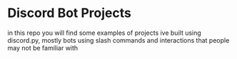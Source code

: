 # Discord Bot Projects
in this repo you will find some examples of projects ive built using discord.py, mostly bots using slash commands and interactions that people may not be familiar with
